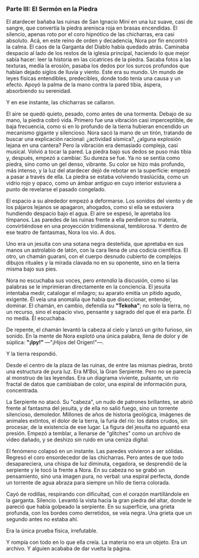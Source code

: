### **Parte III: El Sermón en la Piedra**

El atardecer bañaba las ruinas de San Ignacio Miní en una luz suave, casi de sangre, que convertía la piedra arenisca roja en brasas encendidas. El silencio, apenas roto por el coro hipnótico de las chicharras, era casi absoluto. Acá, en este reino de orden y decadencia, Nora por fin encontró la calma. El caos de la Garganta del Diablo había quedado atrás. Caminaba despacio al lado de los restos de la iglesia principal, haciendo lo que mejor sabía hacer: leer la historia en las cicatrices de la piedra. Sacaba fotos a las texturas, medía la erosión, pasaba los dedos por los surcos profundos que habían dejado siglos de lluvia y viento. Este era su mundo. Un mundo de leyes físicas entendibles, predecibles, donde todo tenía una causa y un efecto. Apoyó la palma de la mano contra la pared tibia, áspera, absorbiendo su serenidad.

Y en ese instante, las chicharras se callaron.

El aire se quedó quieto, pesado, como antes de una tormenta. Debajo de su mano, la piedra cobró vida. Primero fue una vibración casi imperceptible, de baja frecuencia, como si en lo profundo de la tierra hubieran encendido un mecanismo gigante y silencioso. Nora sacó la mano de un tirón, tratando de buscar una explicación racional: ¿actividad sísmica?, ¿alguna explosión lejana en una cantera? Pero la vibración era demasiado compleja, casi musical. Volvió a tocar la pared. La piedra bajo sus dedos se puso más tibia y, después, empezó a cambiar. Su dureza se fue. Ya no se sentía como piedra, sino como un gel denso, vibrante. Su color se hizo más profundo, más intenso, y la luz del atardecer dejó de rebotar en la superficie: empezó a pasar a través de ella. La piedra se estaba volviendo traslúcida, como un vidrio rojo y opaco, como un ámbar antiguo en cuyo interior estuviera a punto de revelarse el pasado congelado.

El espacio a su alrededor empezó a deformarse. Los sonidos del viento y de los pájaros lejanos se apagaron, ahogados, como si ella se estuviera hundiendo despacio bajo el agua. El aire se espesó, le apretaba los tímpanos. Las paredes de las ruinas frente a ella perdieron su materia, convirtiéndose en una proyección tridimensional, temblorosa. Y dentro de ese teatro de fantasmas, Nora los vio. A dos.

Uno era un jesuita con una sotana negra desteñida, que apretaba en sus manos un astrolabio de latón, con la cara llena de una codicia científica. El otro, un chamán guaraní, con el cuerpo desnudo cubierto de complejos dibujos rituales y la mirada clavada no en su oponente, sino en la tierra misma bajo sus pies.

Nora no escuchaba sus voces, pero *entendía* la discusión, como si las palabras se le imprimieran directamente en la conciencia. El jesuita intentaba medir, catalogar el milagro; su aparato emitía un pitido agudo, exigente. Él veía una anomalía que había que diseccionar, entender, dominar. El chamán, en cambio, defendía su **"Tekoha"**; no solo la tierra, no un recurso, sino el espacio vivo, pensante y sagrado del que él era parte. Él no medía. Él escuchaba.

De repente, el chamán levantó la cabeza al cielo y lanzó un grito furioso, sin sonido. En la mente de Nora explotó una única palabra, llena de dolor y de súplica: **"¡Ipy!"** —"¡Hijos del Origen!"—.

Y la tierra respondió.

Desde el centro de la plaza de las ruinas, de entre las mismas piedras, brotó una estructura de pura luz. Era M'Boi, la Gran Serpiente. Pero no se parecía al monstruo de las leyendas. Era un diagrama viviente, pulsante, un río fractal de datos que cambiaban de color, una espiral de información pura, concentrada.

La Serpiente no atacó. Su "cabeza", un nudo de patrones brillantes, se abrió frente al fantasma del jesuita, y de ella no salió fuego, sino un torrente silencioso, demoledor. Millones de años de historia geológica, imágenes de animales extintos, el dolor de la tierra, la furia del río: los datos crudos, sin procesar, de la existencia de ese lugar. La figura del jesuita no aguantó esa presión. Empezó a temblar, a llenarse de "glitches" como un archivo de video dañado, y se deshizo sin ruido en una ceniza digital.

El fenómeno colapsó en un instante. Las paredes volvieron a ser sólidas. Regresó el coro ensordecedor de las chicharras. Pero antes de que todo desapareciera, una chispa de luz diminuta, cegadora, se desprendió de la serpiente y le tocó la frente a Nora. En su cabeza no se grabó un pensamiento, sino una imagen pura, no verbal: una espiral perfecta, donde un torrente de agua abraza para siempre un hilo de tierra colorada.

Cayó de rodillas, respirando con dificultad, con el corazón martillándole en la garganta. Silencio. Levantó la vista hacia la gran piedra del altar, donde le pareció que había golpeado la serpiente. En su superficie, una grieta profunda, con los bordes como derretidos, se veía negra. Una grieta que un segundo antes no estaba ahí.

Era la única prueba física, irrefutable.

Y rompía con todo en lo que ella creía. La materia no era un objeto. Era un archivo. Y alguien acababa de dar vuelta la página.